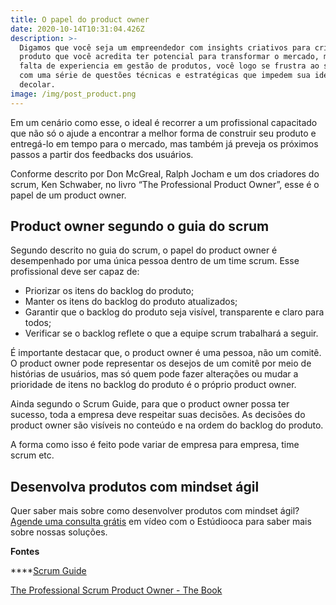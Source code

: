 ```yaml
---
title: O papel do product owner
date: 2020-10-14T10:31:04.426Z
description: >-
  Digamos que você seja um empreendedor com insights criativos para criar um
  produto que você acredita ter potencial para transformar o mercado, mas, por
  falta de experiencia em gestão de produtos, você logo se frustra ao se deparar
  com uma série de questões técnicas e estratégicas que impedem sua ideia de
  decolar. 
image: /img/post_product.png
---
```

Em um cenário como esse, o ideal é recorrer a um profissional capacitado que não só o ajude a encontrar a melhor forma de construir seu produto e entregá-lo em tempo para o mercado, mas também já preveja os próximos passos a partir dos feedbacks dos usuários. 

Conforme descrito por Don McGreal, Ralph Jocham e um dos criadores do scrum, Ken Schwaber, no livro “The Professional Product Owner”, esse é o papel de um product owner.

## Product owner segundo o guia do scrum

Segundo descrito no guia do scrum, o papel do product owner é desempenhado por uma única pessoa dentro de um time scrum. Esse profissional deve ser capaz de:

* Priorizar os itens do backlog do produto;
* Manter os itens do backlog do produto atualizados;
* Garantir que o backlog do produto seja visível, transparente e claro para todos;
* Verificar se o backlog reflete o que a equipe scrum trabalhará a seguir.

É importante destacar que, o product owner é uma pessoa, não um comitê. O product owner pode representar os desejos de um comitê por meio de histórias de usuários, mas só quem pode fazer alterações ou mudar a prioridade de itens no backlog do produto é o próprio product owner.

Ainda segundo o Scrum Guide, para que o product owner possa ter sucesso, toda a empresa deve respeitar suas decisões. As decisões do product owner são visíveis no conteúdo e na ordem do backlog do produto.

A forma como isso é feito pode variar de empresa para empresa, time scrum etc.

## Desenvolva produtos com mindset ágil

Quer saber mais sobre como desenvolver produtos com mindset ágil? [Agende uma consulta grátis](https://www.estudiooca.com.br/agendar/) em vídeo com o Estúdiooca para saber mais sobre nossas soluções.

**Fontes**

****[Scrum Guide](https://scrumguides.org/scrum-guide.html)

[The Professional Scrum Product Owner - The Book](https://www.amazon.com.br/Professional-Product-Owner-Leveraging-Competitive-ebook/dp/B07D5ZPJBY/ref=asc_df_B07D5ZPJBY/?tag=googleshopp00-20&linkCode=df0&hvadid=379765285844&hvpos=&hvnetw=g&hvrand=11949515176094526955&hvpone=&hvptwo=&hvqmt=&hvdev=c&hvdvcmdl=&hvlocint=&hvlocphy=20102&hvtargid=pla-709581963117&psc=1)
